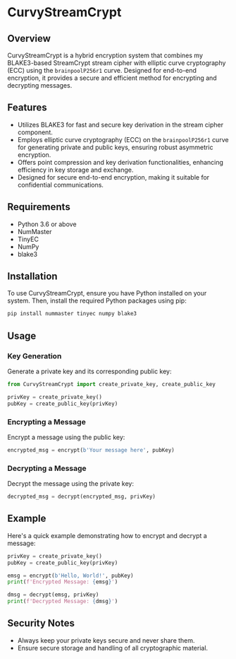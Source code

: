 # CurvyStreamCrypt

## Overview
CurvyStreamCrypt is a hybrid encryption system that combines my BLAKE3-based StreamCrypt stream cipher with elliptic curve cryptography (ECC) using the `brainpoolP256r1` curve. Designed for end-to-end encryption, it provides a secure and efficient method for encrypting and decrypting messages.

## Features
- Utilizes BLAKE3 for fast and secure key derivation in the stream cipher component.
- Employs elliptic curve cryptography (ECC) on the `brainpoolP256r1` curve for generating private and public keys, ensuring robust asymmetric encryption.
- Offers point compression and key derivation functionalities, enhancing efficiency in key storage and exchange.
- Designed for secure end-to-end encryption, making it suitable for confidential communications.

## Requirements
- Python 3.6 or above
- NumMaster
- TinyEC
- NumPy
- blake3

## Installation
To use CurvyStreamCrypt, ensure you have Python installed on your system. Then, install the required Python packages using pip:

```bash
pip install nummaster tinyec numpy blake3
```

## Usage

### Key Generation
Generate a private key and its corresponding public key:

```python
from CurvyStreamCrypt import create_private_key, create_public_key

privKey = create_private_key()
pubKey = create_public_key(privKey)
```

### Encrypting a Message
Encrypt a message using the public key:

```python
encrypted_msg = encrypt(b'Your message here', pubKey)
```

### Decrypting a Message
Decrypt the message using the private key:

```python
decrypted_msg = decrypt(encrypted_msg, privKey)
```

## Example
Here's a quick example demonstrating how to encrypt and decrypt a message:

```python
privKey = create_private_key()
pubKey = create_public_key(privKey)

emsg = encrypt(b'Hello, World!', pubKey)
print(f'Encrypted Message: {emsg}')

dmsg = decrypt(emsg, privKey)
print(f'Decrypted Message: {dmsg}')
```

## Security Notes
- Always keep your private keys secure and never share them.
- Ensure secure storage and handling of all cryptographic material.
